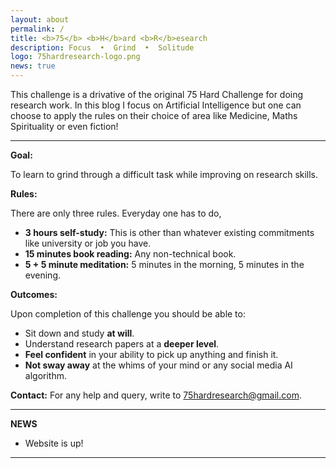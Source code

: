 ```yaml
---
layout: about
permalink: /
title: <b>75</b> <b>H</b>ard <b>R</b>esearch
description: Focus  •  Grind  •  Solitude
logo: 75hardresearch-logo.png
news: true
---
```


This challenge is a drivative of the original 75 Hard Challenge for doing research work. In this blog I focus on Artificial Intelligence but one can choose to apply the rules on their choice of area like Medicine, Maths Spirituality or even fiction!

***
**Goal:**

To learn to grind through a difficult task while improving on research skills.


**Rules:**

There are only three rules. Everyday one has to do,
- <b>3 hours self-study:</b> This is other than whatever existing commitments like university or job you have.
- <b>15 minutes book reading:</b> Any non-technical book.
- <b>5 + 5 minute meditation:</b> 5 minutes in the morning, 5 minutes in the evening.

**Outcomes:**

Upon completion of this challenge you should be able to:
- Sit down and study <b>at will</b>.
- Understand research papers at a <b>deeper level</b>.
- <b>Feel confident</b> in your ability to pick up anything and finish it.
- <b>Not sway away</b> at the whims of your mind or any social media AI algorithm.



**Contact:** For any help and query, write to 75hardresearch@gmail.com.


***
**NEWS**

- Website is up!

***
